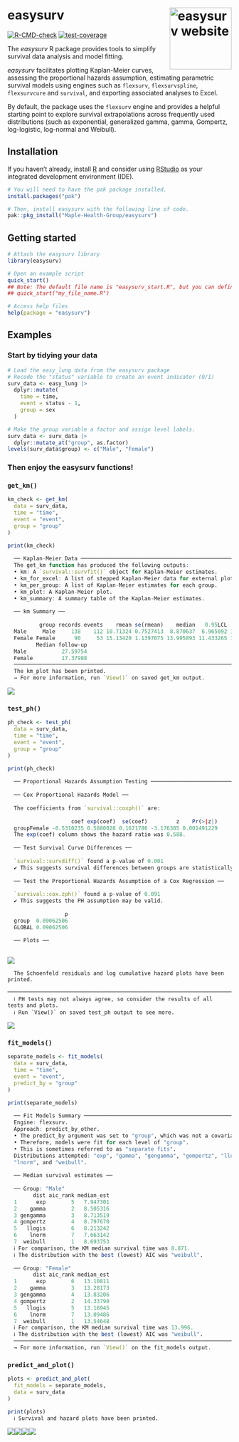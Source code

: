 
<!-- README.md is generated from README.Rmd. Please edit that file -->

# <b>easysurv</b> <a href="https://maple-health-group.github.io/easysurv/"><img src="man/figures/logo.png" align="right" height="139" alt="easysurv website" /></a>

<!-- badges: start -->

[![R-CMD-check](https://github.com/Maple-Health-Group/easysurv/actions/workflows/check-standard.yaml/badge.svg)](https://github.com/Maple-Health-Group/easysurv/actions/workflows/check-standard.yaml)
[![test-coverage](https://github.com/Maple-Health-Group/easysurv/actions/workflows/test-coverage.yaml/badge.svg)](https://github.com/Maple-Health-Group/easysurv/actions/workflows/test-coverage.yaml)
<!-- badges: end -->

The *easysurv* R package provides tools to simplify survival data
analysis and model fitting.

*easysurv* facilitates plotting Kaplan-Meier curves, assessing the
proportional hazards assumption, estimating parametric survival models
using engines such as `flexsurv`, `flexsurvspline`, `flexsurvcure` and
`survival`, and exporting associated analyses to Excel.

By default, the package uses the `flexsurv` engine and provides a
helpful starting point to explore survival extrapolations across
frequently used distributions (such as exponential, generalized gamma,
gamma, Gompertz, log-logistic, log-normal and Weibull).

## Installation

If you haven’t already, install [R](https://www.r-project.org) and
consider using [RStudio](https://posit.co/download/rstudio-desktop/) as
your integrated development environment (IDE).

``` r
# You will need to have the pak package installed.
install.packages("pak")

# Then, install easysurv with the following line of code.
pak::pkg_install("Maple-Health-Group/easysurv")
```

## Getting started

``` r
# Attach the easysurv library
library(easysurv)

# Open an example script
quick_start()
## Note: The default file name is "easysurv_start.R", but you can define your own, e.g.
## quick_start("my_file_name.R")

# Access help files
help(package = "easysurv")
```

## Examples

### Start by tidying your data

``` r
# Load the easy_lung data from the easysurv package
# Recode the "status" variable to create an event indicator (0/1)
surv_data <- easy_lung |>
  dplyr::mutate(
    time = time,
    event = status - 1,
    group = sex
  )

# Make the group variable a factor and assign level labels.
surv_data <- surv_data |>
  dplyr::mutate_at("group", as.factor)
levels(surv_data$group) <- c("Male", "Female")
```

### Then enjoy the easysurv functions!

### `get_km()`

<!--
<style type="text/css">
pre.r-output {
 margin-bottom: 0 !important;
 padding: 0px 16px;
}
&#10;</style>
-->

``` r
km_check <- get_km(
  data = surv_data,
  time = "time",
  event = "event",
  group = "group"
)

print(km_check)
  
  ── Kaplan-Meier Data ───────────────────────────────────────────────────────────
  The get_km function has produced the following outputs:
  • km: A `survival::survfit()` object for Kaplan-Meier estimates.
  • km_for_excel: A list of stepped Kaplan-Meier data for external plotting.
  • km_per_group: A list of Kaplan-Meier estimates for each group.
  • km_plot: A Kaplan-Meier plot.
  • km_summary: A summary table of the Kaplan-Meier estimates.
  
  ── km Summary ──
  
          group records events    rmean se(rmean)    median   0.95LCL  0.95UCL
  Male     Male     138    112 10.71324 0.7527413  8.870637  6.965092 10.18480
  Female Female      90     53 15.13420 1.1397075 13.995893 11.433265 18.06982
         Median follow-up
  Male           27.59754
  Female         17.37988
  ────────────────────────────────────────────────────────────────────────────────
  The km_plot has been printed.
  → For more information, run `View()` on saved get_km output.
```

![](man/figures/get-KM-1.png)<!-- -->

### `test_ph()`

``` r
ph_check <- test_ph(
  data = surv_data,
  time = "time",
  event = "event",
  group = "group"
)

print(ph_check)
  
  ── Proportional Hazards Assumption Testing ─────────────────────────────────────
  
  ── Cox Proportional Hazards Model ──
  
  The coefficients from `survival::coxph()` are:
  
                    coef exp(coef)  se(coef)         z    Pr(>|z|)
  groupFemale -0.5310235 0.5880028 0.1671786 -3.176385 0.001491229
  The exp(coef) column shows the hazard ratio was 0.588.
  
  ── Test Survival Curve Differences ──
  
  `survival::survdiff()` found a p-value of 0.001
  ✔ This suggests survival differences between groups are statistically significant.
  
  ── Test the Proportional Hazards Assumption of a Cox Regression ──
  
  `survival::cox.zph()` found a p-value of 0.091
  ✔ This suggests the PH assumption may be valid.
  
                  p
  group  0.09062506
  GLOBAL 0.09062506
  
  ── Plots ──
  
```

![](man/figures/test-PH-1.png)<!-- -->

      The Schoenfeld residuals and log cumulative hazard plots have been printed.
      ────────────────────────────────────────────────────────────────────────────────
      ℹ PH tests may not always agree, so consider the results of all tests and plots.
      ℹ Run `View()` on saved test_ph output to see more.

![](man/figures/test-PH-2.png)<!-- -->

### `fit_models()`

``` r
separate_models <- fit_models(
  data = surv_data,
  time = "time",
  event = "event",
  predict_by = "group"
)

print(separate_models)
  
  ── Fit Models Summary ──────────────────────────────────────────────────────────
  Engine: flexsurv.
  Approach: predict_by_other.
  • The predict_by argument was set to "group", which was not a covariate.
  • Therefore, models were fit for each level of "group".
  • This is sometimes referred to as "separate fits".
  Distributions attempted: "exp", "gamma", "gengamma", "gompertz", "llogis",
  "lnorm", and "weibull".
  
  ── Median survival estimates ──
  
  ── Group: "Male"
        dist aic_rank median_est
  1      exp        5   7.947301
  2    gamma        2   8.505316
  3 gengamma        3   8.713519
  4 gompertz        4   8.797670
  5   llogis        6   8.213242
  6    lnorm        7   7.663142
  7  weibull        1   8.693753
  ℹ For comparison, the KM median survival time was 8.871.
  ℹ The distribution with the best (lowest) AIC was "weibull".
  
  ── Group: "Female"
        dist aic_rank median_est
  1      exp        6   13.10811
  2    gamma        3   13.28173
  3 gengamma        4   13.83206
  4 gompertz        2   14.33790
  5   llogis        5   13.16945
  6    lnorm        7   13.09486
  7  weibull        1   13.54648
  ℹ For comparison, the KM median survival time was 13.996.
  ℹ The distribution with the best (lowest) AIC was "weibull".
  ────────────────────────────────────────────────────────────────────────────────
  → For more information, run `View()` on the fit_models output.
```

### `predict_and_plot()`

``` r
plots <- predict_and_plot(
  fit_models = separate_models,
  data = surv_data
)

print(plots)
  ℹ Survival and hazard plots have been printed.
```

![](man/figures/plot-models-1.png)<!-- -->![](man/figures/plot-models-2.png)<!-- -->![](man/figures/plot-models-3.png)<!-- -->![](man/figures/plot-models-4.png)<!-- -->

